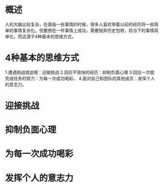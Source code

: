 # 概述
人的大脑比较复杂，在面临一些事情的时候，很多人喜欢带着以前的经历将一些简单的事情复杂化。但要想在一件事情上成功，需要抛弃历史包袱，将当下的事情简单化。而这源于4种基本的思维方式。

# 4种基本的思维方式
1.遭遇挑战或逆境：迎接挑战
2.回应不愉快的经历：抑制负面心理
3.回应一次就完成任务的努力：为每一次成功喝彩。
4.面对自己和团队的其他成员：发挥个人的意志力。

# 迎接挑战

# 抑制负面心理

# 为每一次成功喝彩

# 发挥个人的意志力
